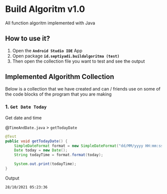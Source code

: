 # Build Algoritm v1.0
All function algoritm implemented with Java

## How to use it?
1. Open the <b>`Android Studio IDE`</b> App
2. Open package <b>`id.septiyadi.buildalgoritma (test)`</b>
3. Then open the collection file you want to test and see the output

## Implemented Algorithm Collection
Below is a collection that we have created and can / friends use on some of the code blocks of the program that you are making

### 1. <b>`Get Date Today`</b>
Get date and time

@`TimeAndDate.java` > `getTodayDate`

```.java
@Test
public void getTodayDate() {
    SimpleDateFormat format = new SimpleDateFormat("dd/MM/yyyy HH:mm:ss");
    Date today = new Date();
    String todayTime = format.format(today);

    System.out.print(todayTime);
}
```
Output
```.txt
28/10/2021 05:23:36
```
